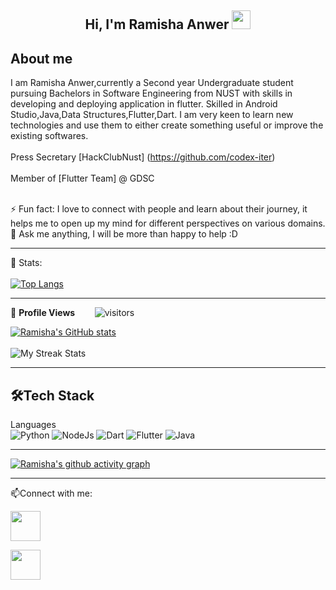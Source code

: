 <h2 align="center">Hi, I'm Ramisha Anwer <img src="https://user-images.githubusercontent.com/39955420/147578264-bae0526c-028a-49d2-8af8-d08bb4edbd2a.gif" height="30" width="30"></h2>
 


<h2>About me</h2>

I am Ramisha Anwer,currently a Second year Undergraduate student pursuing Bachelors in Software Engineering from NUST with skills in developing and deploying application in flutter.
Skilled in Android Studio,Java,Data Structures,Flutter,Dart. I am very keen to learn new technologies and use them to either create something useful or improve the existing softwares. <br><br>
Press Secretary  [HackClubNust] (https://github.com/codex-iter) <br><br>
Member of [Flutter Team] @ GDSC <br><br>

⚡ Fun fact: I love to connect with people and learn about their journey, it helps me to open up my mind for different perspectives on various domains.   
💬 Ask me anything, I will be more than happy to help :D

---

 📶 Stats:<br><br>
 [![Top Langs](https://github-readme-stats.vercel.app/api/top-langs/?username=ramisha-anwer&theme=dark&layout=compact&align=right&width=40%)](https://github.com/anuraghazra/github-readme-stats)
 
 ---
 🌱 **Profile Views**&nbsp;&nbsp;&nbsp;&nbsp;&nbsp;&nbsp;&nbsp;
![visitors](https://profile-counter.glitch.me/ramisha-anwer/count.svg?align=center)

[![Ramisha's GitHub stats](https://github-readme-stats.vercel.app/api?username=ramisha-anwer)](https://github.com/anuraghazra/github-readme-stats) <br><br>
![My Streak Stats](https://github-readme-streak-stats.herokuapp.com/?user=ramisha-anwer&theme=tokyonight)

---
<h2>🛠Tech Stack</h2>

Languages <br> 
![Python](https://img.shields.io/badge/Python-3776AB?style=for-the-badge&logo=python&logoColor=white)
![NodeJs](https://img.shields.io/badge/Node.js-43853D?style=for-the-badge&logo=node.js&logoColor=white)
![Dart](https://img.shields.io/badge/Dart-0175C2?style=for-the-badge&logo=dart&logoColor=white)
![Flutter](https://img.shields.io/badge/Flutter-02569B?style=for-the-badge&logo=flutter&logoColor=white)
![Java](https://img.shields.io/badge/java-%23ED8B00.svg?style=for-the-badge&logo=java&logoColor=white)



---

[![Ramisha's github activity graph](https://activity-graph.herokuapp.com/graph?username=ramisha-anwer&theme=react-dark)](https://github.com/pnkr01/github-readme-activity-graph)

---

📫Connect with me:


[<img src="https://user-images.githubusercontent.com/39955420/147572655-e5feabb1-2a36-467c-9906-1fc66d606b41.png" height="48" width="48">](https://www.linkedin.com/in/ramisha-anwer/) 

[<img src="https://user-images.githubusercontent.com/39955420/147611479-36ad6cd0-3b53-4d46-8035-0bd940e01a57.png" height="48" width="48">](mailto:ramishaaa27@gmail.com)


